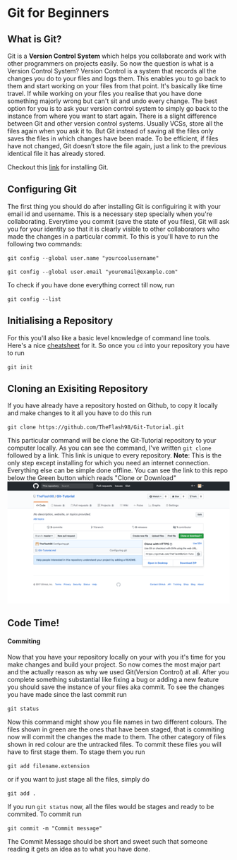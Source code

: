 # Git for Beginners

## What is Git?

Git is a **Version Control System** which helps you collaborate and work with other programmers on projects easily. So now the question is what is a Version Control System? Version Control is a system that records all the changes you do to your files and logs them. This enables you to go back to them and start working on your files from that point. It's basically like time travel. If while working on your files you realise that you have done something majorly wrong but can't sit and undo every change. The best option for you is to ask your version control system to simply go back to the instance from where you want to start again.
There is a slight difference between Git and other version control systems. Usually VCSs, store all the files again when you ask it to. But Git instead of saving all the files only saves the files in which changes have been made. To be efficient, if files have not changed, Git doesn’t store the file again, just a link to the previous identical file it has already stored. 

Checkout this [link](https://git-scm.com/book/en/v2/Getting-Started-Installing-Git) for installing Git.

## Configuring Git
The first thing you should do after installing Git is configuiring it with your email id and username. This is a necessary step specially when you're collaborating. Everytime you commit (save the state of you files), Git will ask you for your identity so that it is clearly visible to other collaborators who made the changes in a particular commit. To this is you'll have to run the following two commands:

`git config --global user.name "yourcoolusername"`

`git config --global user.email "youremail@example.com"`

To check if you have done everything correct till now, run

`git config --list`

## Initialising a Repository
For this you'll also like a basic level knowledge of command line tools. Here's a nice [cheatsheet](http://learntocodewith.me/command-line/unix-command-cheat-sheet/) for it.
So once you `cd` into your repository you have to run

`git init`

## Cloning an Exisiting Repository
If you have already have a repository hosted on Github, to copy it locally and make changes to it all you have to do this run

`git clone https://github.com/TheFlash98/Git-Tutorial.git`

This particular command will be clone the Git-Tutorial repository to your computer locally. As you can see the command, I've written `git clone` followed by a link. This link is unique to every repository. **Note**: This is the only step except installing for which you need an internet connection. Everything else can be simple done offline.
You can see the link to this repo below the Green button which reads "Clone or Download"
![alt-text](https://github.com/TheFlash98/Git-Tutorial/blob/master/Getting-link.png)

## Code Time!
#### Commiting
Now that you have your repository locally on your with you it's time for you make changes and build your project. So now comes the most major part and the actually reason as why we used Git(Version Control) at all. After you complete something substantial like fixing a bug or adding a new feature you should save the instance of your files aka commit. To see the changes you have made since the last commit run

`git status`

Now this command might show you file names in two different colours. The files shown in green are the ones that have been staged, that is commiting now will commit the changes the made to them. The other category of files shown in red colour are the untracked files. To commit these files you will have to first stage them. To stage them you run

`git add filename.extension`

or if you want to just stage all the files, simply do 

`git add .`

If you run `git status` now, all the files would be stages and ready to be commited. To commit run

`git commit -m "Commit message"`

The Commit Message should be short and sweet such that someone reading it gets an idea as to what you have done. 